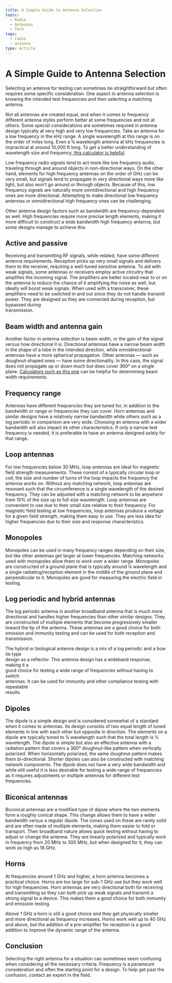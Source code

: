 ```yaml
---
title: A Simple Guide to Antenna Selection
topic:
  - Radio
  - Antennas
  - Tech
tags:
  - radio
  - antenna
type: Article
---
```

# A Simple Guide to Antenna Selection
Selecting an antenna for testing can sometimes be straightforward but often requires some specific consideration.   One aspect in antenna selection is knowing the intended test frequencies and then selecting a matching antenna.  

Not all antennas are created equal, and when it comes to frequency different antenna styles perform better at some frequencies and not at others. Some special considerations are sometimes required in antenna design typically at very high and very low frequencies. Take an antenna for a low frequency in the kHz range. A single wavelength at this range is on the order of miles long. Even a ¼ wavelength antenna at kHz frequencies is impractical at around 10,000 ft long. To get a better understanding of wavelength size and frequency,[ this calculator is helpful](https://www.ahsystems.com/EMC-formulas-equations/frequency-wavelength-calculator.php).  

Low frequency radio signals tend to act more like low frequency audio, traveling through and around objects in non-directional ways. On the other hand, elements for high frequency antennas on the order of GHz can be very small, but signals tend to propagate in very directional ways more like light, but also won’t go around or through objects. Because of this, low frequency signals are naturally more omnidirectional and high frequency ones are more directional. Attempting to make directional low frequency antennas or omnidirectional high frequency ones can be challenging.  

Other antenna design factors such as bandwidth are frequency-dependent as well. High frequencies require more precise length elements, making it more difficult to construct a wide bandwidth high  frequency antenna, but some designs manage to achieve this.

## Active and passive  
Receiving and transmitting RF signals, while related, have some different antenna requirements. Reception picks  up very small signals and delivers them to the receiver, requiring a well-tuned sensitive antenna. To aid with weak signals, some antennas or receivers employ active circuitry that amplifies the incoming signal. The amplifiers are  better located near to or on the antenna to reduce the chance of it amplifying the noise as well, but ideally will boost weak signals. When used with a transceiver, these amplifiers need to be switched in and out since they do not handle transmit power. They are designed so they are connected during reception, but bypassed during  
transmission. 
## Beam width and antenna gain  
Another factor in antenna selection is beam width, or the gain of the signal versus how directional it is. Directional antennas have a narrow beam width in the shape of a lobe in the intended direction, while omnidirectional antennas  have a more spherical propagation. Other antennas — such as doughnut-shaped ones — have some directionality. In this case, the signal does not propagate up or down much but does cover 360° on a single plane. [Calculators such as this one](https://www.ahsystems.com/EMC-formulas-equations/Antenna-beamwidth-coverage-calculation.php) can be helpful for determining beam width requirements.  
## Frequency range  
Antennas have different frequencies they are tuned for, in addition to the bandwidth or range or frequencies they can cover. Horn antennas and similar designs have a relatively narrow bandwidth while others such as a log periodic in comparison are very wide. Choosing an antenna with a wider bandwidth will also impact its other characteristics. If only a narrow test frequency is needed, it is preferable to have an antenna designed solely for  that range.

## Loop antennas  
For low frequencies below 30 MHz, loop antennas are ideal for magnetic field strength measurements. These consist of a typically circular loop or coil; the size and number of turns of the loop impacts the frequency the antenna works on. Without any matching network, loop antennas are resonant such that the circumference is a single wavelength of the desired frequency. They can be adjusted with a matching network to be anywhere from 10% of the size up to full size wavelength. Loop antennas are convenient to use due to their small size relative to their frequency. For magnetic field testing at low frequencies, loop antennas produce a voltage for a given field strength, making them easy to use. They are less idea for higher frequencies due to their  size and response characteristics.  

## Monopoles  
Monopoles can be used in many frequency ranges depending on their size, but like other antennas get larger at lower frequencies. Matching networks used with monopoles allow them to work over a wider range. Monopoles are constructed of a ground plane that is typically around ¼ wavelength and a single  radiating/reception element in the middle of the ground plane and perpendicular to it. Monopoles are good for measuring the electric field in testing.  

## Log periodic and hybrid antennas  
The log periodic antenna is another broadband antenna that is much more directional and handles higher frequencies than other similar designs. They are constructed of multiple elements that become progressively smaller toward the tip of the antenna.  These antennas are a good choice for both emission and immunity testing and can be used for both reception and transmission.  

The hybrid or biological antenna design is a mix of a log periodic and a bow tie type  
design as a reflector. This antenna design has a wideband response, making it a  
good choice for testing a wide range of frequencies without having to switch  
antennas. It can be used for immunity and other compliance testing with repeatable  
results.  

## Dipoles  
The dipole is a simple design and is considered somewhat of a standard when it comes to antennas. Its design consists of two equal length of tuned elements in line with each other but opposite in direction. The elements on a dipole are typically tuned to ¼ wavelength such that the total length is ½ wavelength. The dipole is simple but also an effective antenna with a radiation pattern that covers a 360° doughnut-like pattern when vertically polarized. When horizontally polarized, the same doughnut pattern makes them bi-directional. Shorter dipoles can also be constructed with matching network components. The dipole does not have a very wide bandwidth and while still useful it is less desirable for testing a wide range of frequencies as it requires adjustments or multiple antennas for different test frequencies.

## Biconical antennas  
Biconical antennas are a modified type of dipole where the two elements form a roughly conical shape. This change allows them to have a wider bandwidth versus a regular dipole. The cones used on these are rarely solid and are often made of multiple elements, making them easier to fold or transport. Their broadband nature allows quick testing without having to adjust or change the antenna. They are linearly polarized and typically work in  frequency from 20 MHz to 300 MHz, but when designed for it, they can work as high as 18 GHz.  
## Horns  
At frequencies around 1 GHz and higher, a horn antenna becomes a practical choice. Horns are too large for sub-1 GHz use but they work well for high frequencies. Horn antennas are very directional both for receiving and transmitting so they can both pick up weak signals and transmit a strong signal to a device. This makes them a good choice for both immunity and emission testing.  

Above 1 GHz a horn is still a good choice and they get physically smaller and more directional as frequency increases. Horns work well up to 40 GHz and above, but the addition of a pre-amplifier for reception is a good addition to improve the dynamic range of the antenna.  
## Conclusion 
Selecting the right antenna for a situation can sometimes seem confusing when considering all the necessary criteria. Frequency is a paramount consideration and often the starting point for a design. To help get past the confusion, contact an expert in the field.